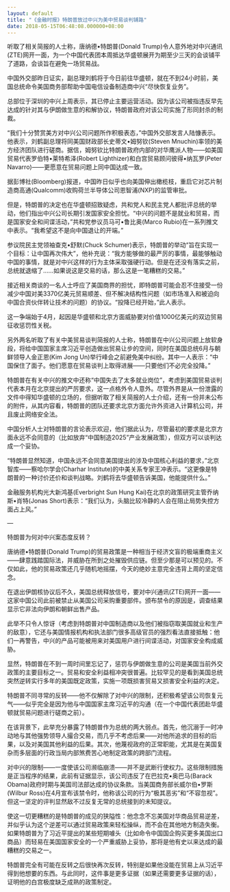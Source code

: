 ```yaml
---
layout: default
title: "《金融时报》特朗普放过中兴为美中贸易谈判铺路"
date: 2018-05-15T06:48:08.000000+08:00
---
```


听取了相关简报的人士称，唐纳德•特朗普(Donald Trump)令人意外地对中兴通讯(ZTE)网开一面，为一个中国代表团本周抵达华盛顿展开为期至少三天的会谈铺平了道路，会谈旨在避免一场贸易战。

中国外交部昨日证实，副总理刘鹤将于今日前往华盛顿，就在不到24小时前，美国总统命令美国商务部帮助中国电信设备制造商中兴“尽快恢复业务”。

总部位于深圳的中兴上周表示，其已停止主要运营活动。因为该公司被指违反早先达成的针对其与伊朗做生意的和解协议，特朗普政府对该公司实施了形同封杀的制裁。

“我们十分赞赏美方对中兴公司问题所作积极表态，”中国外交部发言人陆慷表示。他表示，刘鹤副总理将同美国财政部长史蒂文•姆努钦(Steven Mnuchin)率领的美方经济团队进行磋商。据信，姆努钦比特朗普政府内部的对华鹰派人物——如美国贸易代表罗伯特•莱特希泽(Robert Lighthizer)和白宫贸易顾问彼得•纳瓦罗(Peter Navarro)——更愿意在贸易问题上同中国达成一致。

据彭博社(Bloomberg)报道，中国昨日似乎也向美国伸出橄榄枝，重启它对芯片制造商高通(Qualcomm)收购荷兰半导体公司恩智浦(NXP)的监管审批。

但是，特朗普的决定也在华盛顿招致疑虑，共和党人和民主党人都批评总统的举动，他们指出中兴公司长期引发国家安全担忧。“中兴的问题不是就业和贸易，而是国家安全和间谍活动，”共和党参议员马可•鲁比奥(Marco Rubio)在一系列推文中表示。“我希望这不是向中国退让的开端。”

参议院民主党领袖查克•舒默(Chuck Schumer)表示，特朗普的举动“旨在实现一个目标：让中国再次伟大”，他补充说：“我方能够做的最严厉的事情，最能够触动中国的事情，就是对中兴这样的行为主体采取强硬行动。但是在还没有落实之前，总统就退缩了……如果说这是交易的话，那么这是一笔糟糕的交易。”

接近相关商谈的一名人士呼应了美国商界的担忧，即特朗普可能会忍不住接受一份减少中国对美3370亿美元贸易顺差、但不解决结构性问题（如市场准入和被迫向中国合资伙伴转让技术的问题）的协议。“投降已经开始，”此人表示。

这一争端始于4月，起因是华盛顿和北京方面威胁要对价值1000亿美元的双边贸易征收惩罚性关税。

另外两名听取了有关中美贸易谈判简报的人士称，特朗普在中兴公司问题上放软身段，将给中国国家主席习近平创造做出贸易让步的空间，同时在美国总统6月与朝鲜领导人金正恩(Kim Jong Un)举行峰会之前避免美中纠纷。其中一人表示：“中国保住了面子。他们愿意在贸易谈判上取得进展——只要他们不必完全投降。”

特朗普在有关中兴的推文中还称“中国失去了太多就业岗位”，考虑到美国贸易谈判代表本月在北京提出的严厉要求，这一点格外令人意外。尽管外界是从一份泄露的文件中得知华盛顿的立场的，但据听取了相关简报的人士介绍，还有一份并未公布的附件，从其内容看，特朗普的团队还要求北京方面允许外资进入计算机公司，并且废止网络安全法。

中国分析人士对特朗普的言论表示欢迎，他们据此认为，尽管最初的要求是北京方面永远不会同意的（比如放弃“中国制造2025”产业发展政策），但双方可以谈判达成一个妥协。

“特朗普显然知道，中国永远不会同意美国提出的涉及中国核心利益的要求，”北京智库——察哈尔学会(Charhar Institute)的中美关系专家王冲表示。“这更像是特朗普的一种讨价还价和谈判战略。刘鹤将去华盛顿告诉美国，他能提供什么。”

金融服务机构光大新鸿基(Everbright Sun Hung Kai)在北京的政策研究主管乔纳斯•肖特(Jonas Short)表示：“我们认为，头脑比较冷静的人会在阻止局势失控方面占上风。”

—

特朗普为何对中兴案态度反转？

唐纳德•特朗普(Donald Trump)的贸易政策是一种相当于经济文盲的极端重商主义——肆意践踏国际法，并威胁在所到之处摧毁供应链。但至少那是可以预见的。不仅如此，他的贸易政策还几乎随机地摇摆，今天的绝妙主意完全违背上周的坚定信念。

在退出伊朗核协议后不久，美国总统释放信号，要对中兴通讯(ZTE)网开一面——这家中国公司此前被禁止从美国公司采购重要部件。颁布禁令的原因是，调查结果显示它非法向伊朗和朝鲜出售产品。

此举不只令人惊讶（考虑到特朗普对中国制造商以及他们被指窃取美国就业和生产的敌意），它还与美国情报机构和执法部门很多高级官员的强烈看法直接抵触：他们一再警告，中兴的产品可能被用来对美国用户进行间谍活动，对国家安全构成威胁。

显然，特朗普在不到一周时间里忘记了，惩罚与伊朗做生意的公司是美国当前外交政策的主要目标之一。贸易和安全利益相冲突很普遍。比较罕见的是看到美国总统突然逆转实行多年的美国既定政策，实施一项既损害贸易又损害安全利益的决定。

特朗普不同寻常的反转——他不仅解除了对中兴的限制，还积极希望该公司恢复元气——似乎完全是因为他与中国国家主席习近平的沟通（在一个中国代表团赴华盛顿就贸易问题进行磋商之前）。

在该背景下，此举充分暴露了特朗普作为总统的两大弱点。首先，他沉溺于一时冲动地与其他强势领导人撮合交易，而几乎不考虑后果——对他所追求的目标的后果，以及对美国其他利益的后果。其次，他蔑视政府的正常职能，尤其是在美国复杂而多层面的行政当局内部煞费苦心地制定政策的跨部门流程。

对中兴的限制——一度使该公司濒临崩溃——并不是武断行使权力。这些限制措施是正当程序的结果，此前有证据显示，该公司违反了在巴拉克•奥巴马(Barack Obama)政府时期与美国司法部达成的协议条款。当美国商务部长威尔伯•罗斯(Wilbur Ross)在4月宣布该禁令时，他称该公司的行为“极其恶劣”和“不容忽视”。但这一坚定的评判显然敌不过反复无常的总统接到的未知提议。

使这一切更糟糕的是特朗普的成见的狭隘性：他念念不忘美国对华商品贸易逆差，并似乎认为这个逆差可以通过贸易政策来轻松操纵，而不会在其他地方制造失衡。如果特朗普为了习近平提出的某些短期噱头（比如命令中国国企购买更多美国出口商品）而轻易在美国国家安全的一个严重威胁上妥协，那将是他有史以来达成的最糟糕的交易之一。

特朗普完全有可能在反转之后很快再次反转，特别是如果他没能在贸易上从习近平得到他想要的东西。与此同时，这件事是更多证据（如果还需要更多证据的话），证明他的白宫极度缺乏成熟的政策制定。

